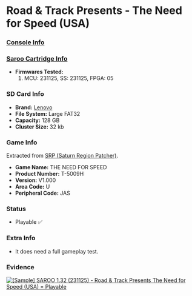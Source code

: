 # Road & Track Presents - The Need for Speed (USA)

### [Console Info](../../../../Info/Consoles/VA13/README.md)

### [Saroo Cartridge Info](../../../../Info/Cartridges/RetroGameParadiseStore/1.32F/README.md)

- <b>Firmwares Tested:</b>
  1. MCU: 231125, SS: 231125, FPGA: 05

### SD Card Info

- <b>Brand:</b> [Lenovo](https://s.click.aliexpress.com/e/_DBowUFx)
- <b>File System:</b> Large FAT32
- <b>Capacity:</b> 128 GB
- <b>Cluster Size:</b> 32 kb

### Game Info

Extracted from [SRP (Saturn Region Patcher)](https://segaxtreme.net/resources/saturn-region-patcher.81/download).

- <b>Game Name:</b> THE NEED FOR SPEED
- <b>Product Number:</b> T-5009H
- <b>Version:</b> V1.000
- <b>Area Code:</b> U
- <b>Peripheral Code:</b> JAS

### Status

- Playable :white_check_mark:

### Extra Info

- It does need a full gameplay test.

### Evidence

[![[Sample] SAROO 1.32 (231125) - Road & Track Presents The Need for Speed (USA) = Playable](https://img.youtube.com/vi/wfR88P06hU0/0.jpg)](https://www.youtube.com/watch?v=wfR88P06hU0)
